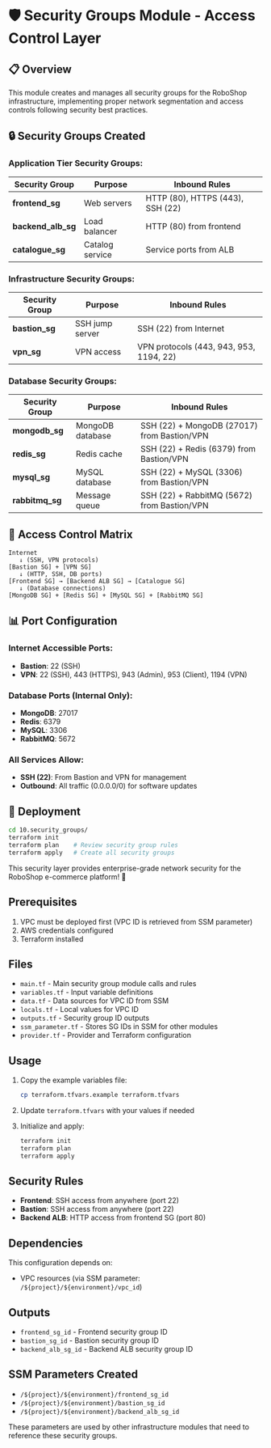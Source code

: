 # 🛡️ Security Groups Module - Access Control Layer

## 📋 Overview

This module creates and manages all security groups for the RoboShop infrastructure, implementing proper network segmentation and access controls following security best practices.

## 🔒 Security Groups Created

### **Application Tier Security Groups:**
| Security Group | Purpose | Inbound Rules |
|----------------|---------|---------------|
| **frontend_sg** | Web servers | HTTP (80), HTTPS (443), SSH (22) |
| **backend_alb_sg** | Load balancer | HTTP (80) from frontend |
| **catalogue_sg** | Catalog service | Service ports from ALB |

### **Infrastructure Security Groups:**
| Security Group | Purpose | Inbound Rules |
|----------------|---------|---------------|
| **bastion_sg** | SSH jump server | SSH (22) from Internet |
| **vpn_sg** | VPN access | VPN protocols (443, 943, 953, 1194, 22) |

### **Database Security Groups:**
| Security Group | Purpose | Inbound Rules |
|----------------|---------|---------------|
| **mongodb_sg** | MongoDB database | SSH (22) + MongoDB (27017) from Bastion/VPN |
| **redis_sg** | Redis cache | SSH (22) + Redis (6379) from Bastion/VPN |
| **mysql_sg** | MySQL database | SSH (22) + MySQL (3306) from Bastion/VPN |
| **rabbitmq_sg** | Message queue | SSH (22) + RabbitMQ (5672) from Bastion/VPN |

## 🔗 Access Control Matrix

```
Internet
   ↓ (SSH, VPN protocols)
[Bastion SG] + [VPN SG]
   ↓ (HTTP, SSH, DB ports)
[Frontend SG] → [Backend ALB SG] → [Catalogue SG]
   ↓ (Database connections)
[MongoDB SG] + [Redis SG] + [MySQL SG] + [RabbitMQ SG]
```

## 📊 Port Configuration

### **Internet Accessible Ports:**
- **Bastion**: 22 (SSH)
- **VPN**: 22 (SSH), 443 (HTTPS), 943 (Admin), 953 (Client), 1194 (VPN)

### **Database Ports (Internal Only):**
- **MongoDB**: 27017
- **Redis**: 6379  
- **MySQL**: 3306
- **RabbitMQ**: 5672

### **All Services Allow:**
- **SSH (22)**: From Bastion and VPN for management
- **Outbound**: All traffic (0.0.0.0/0) for software updates

## 🚀 Deployment

```bash
cd 10.security_groups/
terraform init
terraform plan    # Review security group rules
terraform apply   # Create all security groups
```

This security layer provides enterprise-grade network security for the RoboShop e-commerce platform! 🚀

## Prerequisites

1. VPC must be deployed first (VPC ID is retrieved from SSM parameter)
2. AWS credentials configured
3. Terraform installed

## Files

- `main.tf` - Main security group module calls and rules
- `variables.tf` - Input variable definitions
- `data.tf` - Data sources for VPC ID from SSM
- `locals.tf` - Local values for VPC ID
- `outputs.tf` - Security group ID outputs
- `ssm_parameter.tf` - Stores SG IDs in SSM for other modules
- `provider.tf` - Provider and Terraform configuration

## Usage

1. Copy the example variables file:
   ```bash
   cp terraform.tfvars.example terraform.tfvars
   ```

2. Update `terraform.tfvars` with your values if needed

3. Initialize and apply:
   ```bash
   terraform init
   terraform plan
   terraform apply
   ```

## Security Rules

- **Frontend**: SSH access from anywhere (port 22)
- **Bastion**: SSH access from anywhere (port 22)
- **Backend ALB**: HTTP access from frontend SG (port 80)

## Dependencies

This configuration depends on:
- VPC resources (via SSM parameter: `/${project}/${environment}/vpc_id`)

## Outputs

- `frontend_sg_id` - Frontend security group ID
- `bastion_sg_id` - Bastion security group ID
- `backend_alb_sg_id` - Backend ALB security group ID

## SSM Parameters Created

- `/${project}/${environment}/frontend_sg_id`
- `/${project}/${environment}/bastion_sg_id`
- `/${project}/${environment}/backend_alb_sg_id`

These parameters are used by other infrastructure modules that need to reference these security groups.
